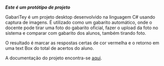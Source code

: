 ***Este é um protótipo de projeto***

GabariTey é um projeto desktop desenvolvido na linguagem C# usando captura de imagens. É utilizado como um gabarito automático, onde o docente pode tirar uma foto do gabarito oficial, fazer o upload da foto no sistema e comparar com gabarito dos alunos, também tirando foto.

O resultado é marcar as respostas certas de cor vermelha e o retorno em uma text
Box do total de acertos do aluno.

A documentação do projeto encontra-se [aqui](https://drive.google.com/file/d/0B4wHrnpkylGScTRCQWhISHZqVGM/view?usp=sharing).

